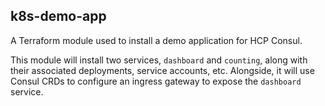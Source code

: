 ## k8s-demo-app

A Terraform module used to install a demo application for HCP Consul.

This module will install two services, `dashboard` and `counting`, along with
their associated deployments, service accounts, etc. Alongside, it will use
Consul CRDs to configure an ingress gateway to expose the `dashboard` service.
